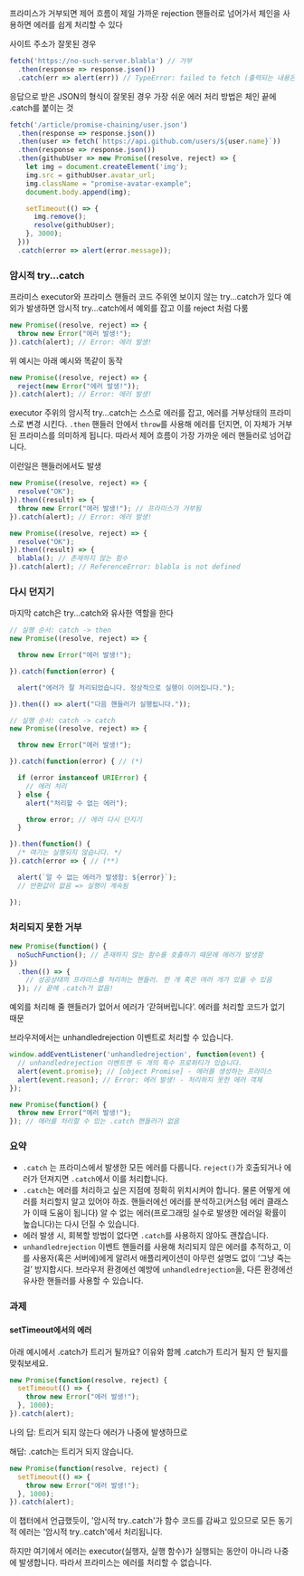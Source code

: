 프라미스가 거부되면 제어 흐름이 제일 가까운 rejection 핸들러로 넘어가서 체인을 사용하면 에러를 쉽게 처리할 수 있다

사이트 주소가 잘못된 경우
```js
fetch('https://no-such-server.blabla') // 거부
  .then(response => response.json())
  .catch(err => alert(err)) // TypeError: failed to fetch (출력되는 내용은 다를 수 있음)
```

응답으로 받은 JSON의 형식이 잘못된 경우 가장 쉬운 에러 처리 방법은 체인 끝에 .catch를 붙이는 것
```js
fetch('/article/promise-chaining/user.json')
  .then(response => response.json())
  .then(user => fetch(`https://api.github.com/users/${user.name}`))
  .then(response => response.json())
  .then(githubUser => new Promise((resolve, reject) => {
    let img = document.createElement('img');
    img.src = githubUser.avatar_url;
    img.className = "promise-avatar-example";
    document.body.append(img);

    setTimeout(() => {
      img.remove();
      resolve(githubUser);
    }, 3000);
  }))
  .catch(error => alert(error.message));
```

### 암시적 try...catch
프라미스 executor와 프라미스 핸들러 코드 주위엔 보이지 않는 try...catch가 있다
예외가 발생하면 암시적 try...catch에서 예외를 잡고 이를 reject 처럼 다룸

```js
new Promise((resolve, reject) => {
  throw new Error("에러 발생!");
}).catch(alert); // Error: 에러 발생!
```
위 예시는 아래 예시와 똑같이 동작
```js
new Promise((resolve, reject) => {
  reject(new Error("에러 발생!"));
}).catch(alert); // Error: 에러 발생!
```
executor 주위의 암시적 try...catch는 스스로 에러를 잡고, 에러를 거부상태의 프라미스로 변경 시킨다. `.then` 핸들러 안에서 `throw`를 사용해 에러를 던지면, 이 자체가 거부된 프라미스를 의미하게 됩니다. 따라서 제어 흐름이 가장 가까운 에러 핸들러로 넘어갑니다.

이런일은 핸들러에서도 발생
```js
new Promise((resolve, reject) => {
  resolve("OK");
}).then((result) => {
  throw new Error("에러 발생!"); // 프라미스가 거부됨
}).catch(alert); // Error: 에러 발생!
```

```js
new Promise((resolve, reject) => {
  resolve("OK");
}).then((result) => {
  blabla(); // 존재하지 않는 함수
}).catch(alert); // ReferenceError: blabla is not defined
```
### 다시 던지기
마지막 catch은 try...catch와 유사한 역할을 한다
```js
// 실행 순서: catch -> then
new Promise((resolve, reject) => {

  throw new Error("에러 발생!");

}).catch(function(error) {

  alert("에러가 잘 처리되었습니다. 정상적으로 실행이 이어집니다.");

}).then(() => alert("다음 핸들러가 실행됩니다."));
```

```js
// 실행 순서: catch -> catch
new Promise((resolve, reject) => {

  throw new Error("에러 발생!");

}).catch(function(error) { // (*)

  if (error instanceof URIError) {
    // 에러 처리
  } else {
    alert("처리할 수 없는 에러");

    throw error; // 에러 다시 던지기
  }

}).then(function() {
  /* 여기는 실행되지 않습니다. */
}).catch(error => { // (**)

  alert(`알 수 없는 에러가 발생함: ${error}`);
  // 반환값이 없음 => 실행이 계속됨

});
```


### 처리되지 못한 거부
```js
new Promise(function() {
  noSuchFunction(); // 존재하지 않는 함수를 호출하기 때문에 에러가 발생함
})
  .then(() => {
    // 성공상태의 프라미스를 처리하는 핸들러. 한 개 혹은 여러 개가 있을 수 있음
  }); // 끝에 .catch가 없음!
```
예외를 처리해 줄 핸들러가 없어서 에러가 ‘갇혀버립니다’. 에러를 처리할 코드가 없기 때문

브라우저에서는 unhandledrejection 이벤트로 처리할 수 있습니다.
```js
window.addEventListener('unhandledrejection', function(event) {
  // unhandledrejection 이벤트엔 두 개의 특수 프로퍼티가 있습니다.
  alert(event.promise); // [object Promise] - 에러를 생성하는 프라미스
  alert(event.reason); // Error: 에러 발생! - 처리하지 못한 에러 객체
});

new Promise(function() {
  throw new Error("에러 발생!");
}); // 에러를 처리할 수 있는 .catch 핸들러가 없음
```

### 요약
- `.catch` 는 프라미스에서 발생한 모든 에러를 다룹니다. `reject()`가 호출되거나 에러가 던져지면 `.catch`에서 이를 처리합니다.
- `.catch`는 에러를 처리하고 싶은 지점에 정확히 위치시켜야 합니다. 물론 어떻게 에러를 처리할지 알고 있어야 하죠. 핸들러에선 에러를 분석하고(커스텀 에러 클래스가 이때 도움이 됩니다) 알 수 없는 에러(프로그래밍 실수로 발생한 에러일 확률이 높습니다)는 다시 던질 수 있습니다.
- 에러 발생 시, 회복할 방법이 없다면 `.catch`를 사용하지 않아도 괜찮습니다.
- `unhandledrejection` 이벤트 핸들러를 사용해 처리되지 않은 에러를 추적하고, 이를 사용자(혹은 서버에)에게 알려서 애플리케이션이 아무런 설명도 없이 ‘그냥 죽는걸’ 방지합시다. 브라우저 환경에선 예방에 `unhandledrejection`을, 다른 환경에선 유사한 핸들러를 사용할 수 있습니다.

### 과제
#### setTimeout에서의 에러
아래 예시에서 .catch가 트리거 될까요? 이유와 함께 .catch가 트리거 될지 안 될지를 맞춰보세요.

```js
new Promise(function(resolve, reject) {
  setTimeout(() => {
    throw new Error("에러 발생!");
  }, 1000);
}).catch(alert);
```

나의 답: 트리거 되지 않는다 에러가 나중에 발생하므로

해답: 
.catch는 트리거 되지 않습니다.

```js
new Promise(function(resolve, reject) {
  setTimeout(() => {
    throw new Error("에러 발생!");
  }, 1000);
}).catch(alert);
```

이 챕터에서 언급했듯이, '암시적 try..catch'가 함수 코드를 감싸고 있으므로 모든 동기적 에러는 '암시적 try..catch'에서 처리됩니다.

하지만 여기에서 에러는 executor(실행자, 실행 함수)가 실행되는 동안이 아니라 나중에 발생합니다. 따라서 프라미스는 에러를 처리할 수 없습니다.